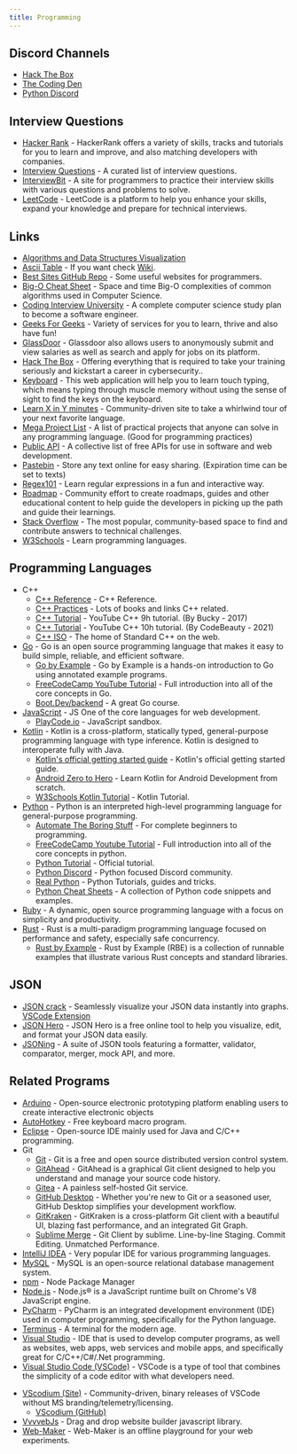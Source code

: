 ```yaml
---
title: Programming
---
```


## Discord Channels

-   [Hack The Box](https://discord.gg/hackthebox)
-   [The Coding Den](https://discord.gg/code)
-   [Python Discord](https://discord.com/invite/python)

## Interview Questions

-   [Hacker Rank](https://www.hackerrank.com) - HackerRank offers a variety of skills, tracks and tutorials for you to learn and improve, and also matching developers with companies.
-   [Interview Questions](https://github.com/DopplerHQ/awesome-interview-questions) - A curated list of interview questions.
-   [InterviewBit](https://www.interviewbit.com) - A site for programmers to practice their interview skills with various questions and problems to solve.
-   [LeetCode](https://leetcode.com) - LeetCode is a platform to help you enhance your skills, expand your knowledge and prepare for technical interviews.

## Links

-   [Algorithms and Data Structures Visualization](https://www.cs.usfca.edu/~galles/visualization/Algorithms.html)
-   [Ascii Table](https://www.asciitable.com) - If you want check [Wiki](https://en.wikipedia.org/wiki/ASCII).
-   [Best Sites GitHub Repo](https://github.com/sdmg15/Best-websites-a-programmer-should-visit) - Some useful websites for programmers.
-   [Big-O Cheat Sheet](https://www.bigocheatsheet.com) - Space and time Big-O complexities of common algorithms used in Computer Science.
-   [Coding Interview University](https://github.com/jwasham/coding-interview-university) - A complete computer science study plan to become a software engineer.
-   [Geeks For Geeks](https://www.geeksforgeeks.org) - Variety of services for you to learn, thrive and also have fun!
-   [GlassDoor](https://www.glassdoor.com) - Glassdoor also allows users to anonymously submit and view salaries as well as search and apply for jobs on its platform.
-   [Hack The Box](https://www.hackthebox.eu) - Offering everything that is required to take your training seriously and kickstart a career in cybersecurity..
-   [Keyboard](https://www.keybr.com) - This web application will help you to learn touch typing, which means typing through muscle memory without using the sense of sight to find the keys on the keyboard.
-   [Learn X in Y minutes](https://learnxinyminutes.com) - Community-driven site to take a whirlwind tour of your next favorite language.
-   [Mega Project List](https://github.com/karan/Projects/blob/master/README.md) - A list of practical projects that anyone can solve in any programming language. (Good for programming practices)
-   [Public API](https://github.com/public-apis/public-apis) - A collective list of free APIs for use in software and web development.
-   [Pastebin](https://pastebin.com) - Store any text online for easy sharing. (Expiration time can be set to texts)
-   [Regex101](https://regex101.com) - Learn regular expressions in a fun and interactive way.
-   [Roadmap](https://roadmap.sh/) - Community effort to create roadmaps, guides and other educational content to help guide the developers in picking up the path and guide their learnings.
-   [Stack Overflow](https://stackoverflow.com) - The most popular, community-based space to find and contribute answers to technical challenges.
-   [W3Schools](https://www.w3schools.com) - Learn programming languages.

## Programming Languages

-   C++
    -   [C++ Reference](https://en.cppreference.com/w/) - C++ Reference.
    -   [C++ Practices](https://stackoverflow.com/a/388282) - Lots of books and links C++ related.
    -   [C++ Tutorial](https://www.youtube.com/watch?v=mUQZ1qmKlLY) - YouTube C++ 9h tutorial. (By Bucky - 2017)
    -   [C++ Tutorial](https://youtu.be/GQp1zzTwrIg) - YouTube C++ 10h tutorial. (By CodeBeauty - 2021)
    -   [C++ ISO](https://isocpp.org) - The home of Standard C++ on the web.
-   [Go](https://golang.org) - Go is an open source programming language that makes it easy to build simple, reliable, and efficient software.
    -  [Go by Example](https://gobyexample.com) - Go by Example is a hands-on introduction to Go using annotated example programs.
    -  [FreeCodeCamp YouTube Tutorial](https://www.youtube.com/watch?v=un6ZyFkqFKo) - Full introduction into all of the core concepts in Go.
    -  [Boot.Dev/backend](https://www.boot.dev/learn/learn-golang) - A great Go course.
-   [JavaScript](https://www.javascript.com) - JS One of the core languages for web development.
    -   [PlayCode.io](https://playcode.io/new) - JavaScript sandbox.
-   [Kotlin](https://kotlinlang.org) - Kotlin is a cross-platform, statically typed, general-purpose programming language with type inference. Kotlin is designed to interoperate fully with Java.
    -   [Kotlin's official getting started guide](https://kotlinlang.org/docs/getting-started.html) - Kotlin's official getting started guide.
    -   [Android Zero to Hero](https://hardiksachan.com/series/android-zero-to-hero) - Learn Kotlin for Android Development from scratch.
    -   [W3Schools Kotlin Tutorial](https://www.w3schools.com/kotlin/index.php) - Kotlin Tutorial.
-   [Python](https://www.python.org) - Python is an interpreted high-level programming language for general-purpose programming.
    -   [Automate The Boring Stuff](https://automatetheboringstuff.com) - For complete beginners to programming.
    -   [FreeCodeCamp Youtube Tutorial](https://www.youtube.com/watch?v=rfscVS0vtbw) - Full introduction into all of the core concepts in python.
    <!-- TODO: add CampusIL -->
    -   [Python Tutorial](https://docs.python.org/3/tutorial) - Official tutorial.
    -   [Python Discord](https://pythondiscord.com) - Python focused Discord community.
    -   [Real Python](https://realpython.com) - Python Tutorials, guides and tricks.
    -   [Python Cheat Sheets](https://www.pythoncheatsheet.org) - A collection of Python code snippets and examples.
-   [Ruby](https://www.ruby-lang.org/en) - A dynamic, open source programming language with a focus on simplicity and productivity.
-   [Rust](https://www.rust-lang.org) - Rust is a multi-paradigm programming language focused on performance and safety, especially safe concurrency.
    -   [Rust by Example](https://doc.rust-lang.org/stable/rust-by-example) - Rust by Example (RBE) is a collection of runnable examples that illustrate various Rust concepts and standard libraries.

## JSON

- [JSON crack](https://jsoncrack.com/editor) - Seamlessly visualize your JSON data instantly into graphs. [VSCode Extension](https://marketplace.visualstudio.com/items?itemName=AykutSarac.jsoncrack-vscode)
- [JSON Hero](https://jsonhero.io/) - JSON Hero is a free online tool to help you visualize, edit, and format your JSON data easily.
- [JSONing](https://jsoning.com/) - A suite of JSON tools featuring a formatter, validator, comparator, merger, mock API, and more.

## Related Programs

-   [Arduino](https://www.arduino.cc) - Open-source electronic prototyping platform enabling users to create interactive electronic objects
-   [AutoHotkey](https://autohotkey.com) - Free keyboard macro program.
-   [Eclipse](https://www.eclipse.org/downloads/) - Open-source IDE mainly used for Java and C/C++ programming.
-   Git
    -   [Git](https://git-scm.com) - Git is a free and open source distributed version control system.
    -   [GitAhead](https://github.com/gitahead/gitahead) - GitAhead is a graphical Git client designed to help you understand and manage your source code history.
    -   [Gitea](https://gitea.io/en-us) - A painless self-hosted Git service.
    -   [GitHub Desktop](https://desktop.github.com) - Whether you're new to Git or a seasoned user, GitHub Desktop simplifies your
        development workflow.
    -   [GitKraken](https://www.gitkraken.com/) - GitKraken is a cross-platform Git client with a beautiful UI, blazing fast performance, and an integrated Git Graph.
    -   [Sublime Merge](https://www.sublimemerge.com/) - Git Client by sublime. Line-by-line Staging. Commit Editing. Unmatched Performance.
-   [IntelliJ IDEA](https://www.jetbrains.com/idea/download/) - Very popular IDE for various programming languages.
-   [MySQL](https://www.mysql.com) - MySQL is an open-source relational database management system.
-   [npm](https://www.npmjs.com) - Node Package Manager
-   [Node.js](https://nodejs.org) - Node.js® is a JavaScript runtime built on Chrome's V8 JavaScript engine.
-   [PyCharm](https://www.jetbrains.com/pycharm) - PyCharm is an integrated development environment (IDE) used in computer programming, specifically for the Python language.
-   [Terminus](https://github.com/Eugeny/terminus) - A terminal for the modern age.
-   [Visual Studio](https://visualstudio.microsoft.com) - IDE that is used to develop computer programs, as well as websites, web apps, web services and mobile apps, and specifically great for C/C++/C#/.Net programming.
-   [Visual Studio Code (VSCode)](https://github.com/Microsoft/vscode) - VSCode is a type of tool that combines the simplicity of a code editor with what developers need.
<!-- TODO: ADD VScode extensions    -->
-   [VScodium (Site)](https://vscodium.com) - Community-driven, binary releases of VSCode without MS branding/telemetry/licensing.
    -   [VScodium (GitHub)](https://github.com/VSCodium/vscodium)
-   [VvvvebJs](https://github.com/givanz/VvvebJs) - Drag and drop website builder javascript library.
-   [Web-Maker](https://github.com/chinchang/web-maker) - Web-Maker is an offline playground for your web experiments.
